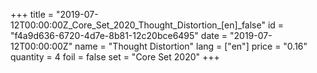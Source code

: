 +++
title = "2019-07-12T00:00:00Z_Core_Set_2020_Thought_Distortion_[en]_false"
id = "f4a9d636-6720-4d7e-8b81-12c20bce6495"
date = "2019-07-12T00:00:00Z"
name = "Thought Distortion"
lang = ["en"]
price = "0.16"
quantity = 4
foil = false
set = "Core Set 2020"
+++
